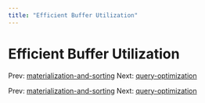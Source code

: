 ```yaml
---
title: "Efficient Buffer Utilization"
---
```


# Efficient Buffer Utilization

Prev: [materialization-and-sorting](materialization-and-sorting.md)
Next: [query-optimization](query-optimization.md)

Prev: [materialization-and-sorting](materialization-and-sorting.md)
Next: [query-optimization](query-optimization.md)
